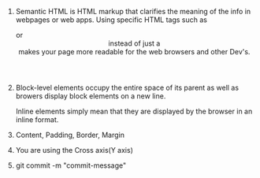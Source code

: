 1.  Semantic HTML is HTML markup that clarifies the meaning of the info in webpages or web apps. Using specific HTML tags such as <section> or <header> instead of just a <div> makes your page more readable for the web browsers and other Dev's.

2.  Block-level elements occupy the entire space of its parent as well as browers display block elements on a new line.

    Inline elements simply mean that they are displayed by the browser in an inline format.

3.  Content, Padding, Border, Margin

4.  You are using the Cross axis(Y axis)

5.  git commit -m "commit-message"
